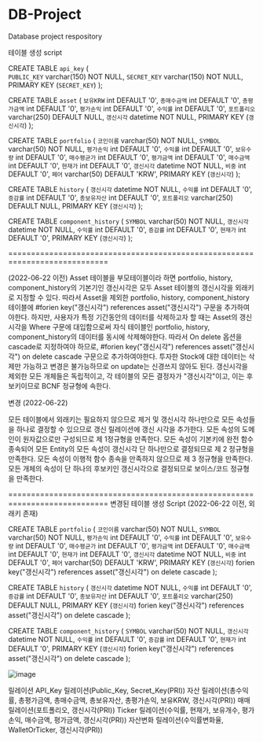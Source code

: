 # DB-Project
Database project respository

테이블 생성 script

CREATE TABLE `api_key` (  
  `PUBLIC_KEY` varchar(150) NOT NULL,
  `SECRET_KEY` varchar(150) NOT NULL,
  PRIMARY KEY (`SECRET_KEY`)
);

CREATE TABLE `asset` (
  `보유KRW` int DEFAULT '0',
  `총매수금액` int DEFAULT '0',
  `총평가금액` int DEFAULT '0',
  `평가손익` int DEFAULT '0',
  `수익률` int DEFAULT '0',
  `포트폴리오` varchar(250) DEFAULT NULL,
  `갱신시각` datetime NOT NULL,
  PRIMARY KEY (`갱신시각`)
);

CREATE TABLE `portfolio` (
  `코인이름` varchar(50) NOT NULL,
  `SYMBOL` varchar(50) NOT NULL,
  `평가손익` int DEFAULT '0',
  `수익률` int DEFAULT '0',
  `보유수량` int DEFAULT '0',
  `매수평균가` int DEFAULT '0',
  `평가금액` int DEFAULT '0',
  `매수금액` int DEFAULT '0',
  `현재가` int DEFAULT '0',
  `갱신시각` datetime NOT NULL,
  `비중` int DEFAULT '0',
  `페어` varchar(50) DEFAULT 'KRW',
  PRIMARY KEY (`갱신시각`)
);

CREATE TABLE `history` (
  `갱신시각` datetime NOT NULL,
  `수익률` int DEFAULT '0',
  `증감률` int DEFAULT '0',
  `총보유자산` int DEFAULT '0',
  `포트폴리오` varchar(250) DEFAULT NULL,
  PRIMARY KEY (`갱신시각`)
);

CREATE TABLE `component_history` (
  `SYMBOL` varchar(50) NOT NULL,
  `갱신시각` datetime NOT NULL,
  `수익률` int DEFAULT '0',
  `증감률` int DEFAULT '0',
  `현재가` int DEFAULT '0',
  PRIMARY KEY (`갱신시각`)
);

============================================================================

(2022-06-22 이전)
Asset 테이블을 부모테이블이라 하면 portfolio, history, component_history의 기본기인 갱신시각은 모두 Asset 테이블의 갱신시각을 외래키로 지정할 수 있다.
따라서 Asset을 제외한 portfolio, history, component_history테이블에
  #forien key("갱신시각") references asset("갱신시각") 
구문을 추가하여야한다.
하지만, 사용자가 특정 기간동안의 데이터를 삭제하고자 할 때는 Asset의 갱신시각을 Where 구문에 대입함으로써 자식 테이블인 portfolio, history, component_history의 데이터를 동시에 삭제해야한다.
따라서 On delete 옵션을 cascade로 지정하여야 하므로,
  #forien key("갱신시각") references asset("갱신시각") on delete cascade
구문으로 추가하여야한다.
투자한 Stock에 대한 데이터는 삭제만 가능하고 변경은 불가능하므로 on update는 신경쓰지 않아도 된다.
갱신시각을 제외한 모든 개체들은 독립적이고, 각 테이블의 모든 결정자가 "갱신시각"이고, 이는 후보키이므로 BCNF 정규형에 속한다.

변경 (2022-06-22)

모든 테이블에서 외래키는 필요하지 않으므로 제거 및 갱신시각 하나만으로 모든 속성들을 하나로 결정할 수 있으므로 갱신 릴레이션에 갱신 시각을 추가한다.
모든 속성의 도메인이 원자값으로만 구성되므로 제 1정규형을 만족한다.
모든 속성이 기본키에 완전 함수 종속되어 모든 Entity의 모든 속성이 갱신시각 단 하나만으로 결정되므로 제 2 정규형을 만족한다.
모든 속성이 이행적 함수 종속을 만족하지 않으므로 제 3 정규형을 만족한다.
모든 개체의 속성이 단 하나의 후보키인 갱신시각으로 결정되므로 보이스/코드 정규형을 만족한다.

============================================================================
변경된 테이블 생성 Script (2022-06-22 이전, 외래키 존재)

CREATE TABLE `portfolio` (
  `코인이름` varchar(50) NOT NULL,
  `SYMBOL` varchar(50) NOT NULL,
  `평가손익` int DEFAULT '0',
  `수익률` int DEFAULT '0',
  `보유수량` int DEFAULT '0',
  `매수평균가` int DEFAULT '0',
  `평가금액` int DEFAULT '0',
  `매수금액` int DEFAULT '0',
  `현재가` int DEFAULT '0',
  `갱신시각` datetime NOT NULL,
  `비중` int DEFAULT '0',
  `페어` varchar(50) DEFAULT 'KRW',
  PRIMARY KEY (`갱신시각`)
  forien key("갱신시각") references asset("갱신시각") on delete cascade
);

CREATE TABLE `history` (
  `갱신시각` datetime NOT NULL,
  `수익률` int DEFAULT '0',
  `증감률` int DEFAULT '0',
  `총보유자산` int DEFAULT '0',
  `포트폴리오` varchar(250) DEFAULT NULL,
  PRIMARY KEY (`갱신시각`)
  forien key("갱신시각") references asset("갱신시각") on delete cascade
);

CREATE TABLE `component_history` (
  `SYMBOL` varchar(50) NOT NULL,
  `갱신시각` datetime NOT NULL,
  `수익률` int DEFAULT '0',
  `증감률` int DEFAULT '0',
  `현재가` int DEFAULT '0',
  PRIMARY KEY (`갱신시각`)
  forien key("갱신시각") references asset("갱신시각") on delete cascade
);

![image](https://user-images.githubusercontent.com/75199215/174926628-98eca6bc-6700-49f1-80a2-23b28bf9c492.png)

릴레이션
API_Key 릴레이션(Public_Key, Secret_Key(PRI))
자산 릴레이션(총수익률, 총평가금액, 총매수금액, 총보유자산, 총평가손익, 보유KRW, 갱신시각(PRI))
매매 릴레이션(포트폴리오, 갱신시각(PRI))
Ticker 릴레이션(수익률, 현재가, 보유개수, 평가손익, 매수금액, 평가금액, 갱신시각(PRI))
자산변화 릴레이션(수익률변화율, WalletOrTicker, 갱신시각(PRI))
